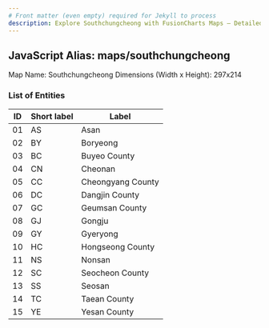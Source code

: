```yaml
---
# Front matter (even empty) required for Jekyll to process
description: Explore Southchungcheong with FusionCharts Maps – Detailed features for seamless integration. Try now & enhance your data visualization today! 
---
```


## JavaScript Alias: maps/southchungcheong

Map Name: Southchungcheong
Dimensions (Width x Height): 297x214






### List of Entities

ID | Short label | Label
---|---|---|
01|AS|Asan
02|BY|Boryeong
03|BC|Buyeo County
04|CN|Cheonan
05|CC|Cheongyang County
06|DC|Dangjin County
07|GC|Geumsan County
08|GJ|Gongju
09|GY|Gyeryong
10|HC|Hongseong County
11|NS|Nonsan
12|SC|Seocheon County
13|SS|Seosan
14|TC|Taean County
15|YE|Yesan County
